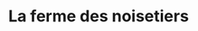 ---
title: "La ferme des noisetiers"
url: /metz-en-couture/la-ferme-des-noisetiers/
shop: Gemüse & Obst
---